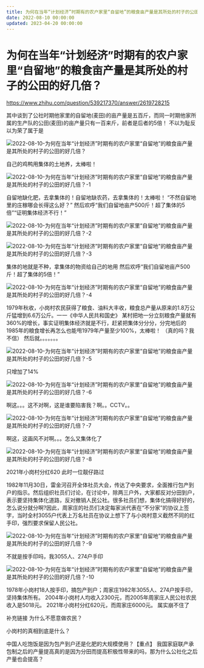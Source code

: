 ```yaml
---
title: 为何在当年“计划经济”时期有的农户家里“自留地”的粮食亩产量是其所处的村子的公田的好几倍？
date: 2022-08-10 00:00:00
updated: 2023-04-20 00:00:00
---
```


# 为何在当年“计划经济”时期有的农户家里“自留地”的粮食亩产量是其所处的村子的公田的好几倍？

https://www.zhihu.com/question/539217370/answer/2619728215

其中谈到了公社时期他家里的自留地(麦田)的亩产量是五百斤，而同一时期他家所属的生产队的公田(麦田)的亩产量只有一百来斤，前者是后者的5倍！
不以为耻反以为荣了属于是

![2022-08-10-为何在当年“计划经济”时期有的农户家里“自留地”的粮食亩产量是其所处的村子的公田的好几倍？](assets/2022-08-10-为何在当年“计划经济”时期有的农户家里“自留地”的粮食亩产量是其所处的村子的公田的好几倍？.jpeg)

自己的鸡鸭用集体的土地养，太棒啦！

![2022-08-10-为何在当年“计划经济”时期有的农户家里“自留地”的粮食亩产量是其所处的村子的公田的好几倍？-1](assets/2022-08-10-为何在当年“计划经济”时期有的农户家里“自留地”的粮食亩产量是其所处的村子的公田的好几倍？-1.jpeg)

自留地缺化肥，去拿集体的！自留地缺农药，去拿集体的！太棒啦！
“不然自留地里的庄稼哪会长得这么好？”
然后欢呼“我们自留地亩产500斤！超了集体的5倍”“证明集体经济不行！”

![2022-08-10-为何在当年“计划经济”时期有的农户家里“自留地”的粮食亩产量是其所处的村子的公田的好几倍？-2](assets/2022-08-10-为何在当年“计划经济”时期有的农户家里“自留地”的粮食亩产量是其所处的村子的公田的好几倍？-2.jpeg)

![2022-08-10-为何在当年“计划经济”时期有的农户家里“自留地”的粮食亩产量是其所处的村子的公田的好几倍？-3](assets/2022-08-10-为何在当年“计划经济”时期有的农户家里“自留地”的粮食亩产量是其所处的村子的公田的好几倍？-3.jpeg)

集体的地就是不种，拿集体的物资给自己的地用
然后欢呼“我们自留地亩产500斤！超了集体的5倍！”

![2022-08-10-为何在当年“计划经济”时期有的农户家里“自留地”的粮食亩产量是其所处的村子的公田的好几倍？-4](assets/2022-08-10-为何在当年“计划经济”时期有的农户家里“自留地”的粮食亩产量是其所处的村子的公田的好几倍？-4.jpeg)

1979年秋收，小岗村农民获得了粮食、油料大丰收，粮食总产量从原来的1.8万公斤猛增到6.6万公斤。一一《中华人民共和国史》
某村把地一分立刻粮食产量就有360%的增长，事实证明集体经济就是不行，赶紧把集体分分分，分完地后的1985年的粮食增长再怎么也能甩1979年产量至少100%，太棒啦！
（真的吗？我不信）
然后就。。。。。。。

![2022-08-10-为何在当年“计划经济”时期有的农户家里“自留地”的粮食亩产量是其所处的村子的公田的好几倍？-5](assets/2022-08-10-为何在当年“计划经济”时期有的农户家里“自留地”的粮食亩产量是其所处的村子的公田的好几倍？-5.jpeg)

只增加了14%

![2022-08-10-为何在当年“计划经济”时期有的农户家里“自留地”的粮食亩产量是其所处的村子的公田的好几倍？-6](assets/2022-08-10-为何在当年“计划经济”时期有的农户家里“自留地”的粮食亩产量是其所处的村子的公田的好几倍？-6.jpeg)

啊这。。。这不对啊，这是谁要陷害我？啊。。CCTV。。

![2022-08-10-为何在当年“计划经济”时期有的农户家里“自留地”的粮食亩产量是其所处的村子的公田的好几倍？-7](assets/2022-08-10-为何在当年“计划经济”时期有的农户家里“自留地”的粮食亩产量是其所处的村子的公田的好几倍？-7.jpeg)

啊这，这画风不对啊。。。怎么又集体化了

![2022-08-10-为何在当年“计划经济”时期有的农户家里“自留地”的粮食亩产量是其所处的村子的公田的好几倍？-8](assets/2022-08-10-为何在当年“计划经济”时期有的农户家里“自留地”的粮食亩产量是其所处的村子的公田的好几倍？-8.jpeg)

2021年小岗村分红620
此时一位靓仔路过

1982年11月30日，雷金河召开全体社员大会，传达了中央要求，全面推行包产到户的指示。然后组织社员们讨论，在讨论中，除两三户外，大家都反对分田到户，表示要坚持集体化道路，反对撤销人民公社。很多社员们想，集体化搞得好好的，怎么说分就分啊?因此，周家庄的社员们决定每家派代表在“不分家”的协议上签字，当时全村3055户代表上万名社员在协议上想下了与小岗村意义截然不同的红手印，强烈要求保留人民公社。

![2022-08-10-为何在当年“计划经济”时期有的农户家里“自留地”的粮食亩产量是其所处的村子的公田的好几倍？-9](assets/2022-08-10-为何在当年“计划经济”时期有的农户家里“自留地”的粮食亩产量是其所处的村子的公田的好几倍？-9.jpeg)

不就是按手印吗，我3055人、274户手印

![2022-08-10-为何在当年“计划经济”时期有的农户家里“自留地”的粮食亩产量是其所处的村子的公田的好几倍？-10](assets/2022-08-10-为何在当年“计划经济”时期有的农户家里“自留地”的粮食亩产量是其所处的村子的公田的好几倍？-10.jpeg)

1978年小岗村18人按手印，搞包产到户；周家庄1982年3055人、274户按手印，坚持集体所有。
2004年小岗村人均收入2300元，而2005年周家庄人民公社农民收入是5018元。
2021年小岗村分红620元，而周家庄6000元。
属实崩不住了

补充链接
为什么不愿意做农民？

小岗村的真相到底是什么？

中国人吃饱饭是因为包产到户还是化肥的大规模使用？【重点】
我国家庭联产承包制之后的产量提高真的是因为分田而提高积极性带来的吗，那为什么公社化之后产量也会提高？
